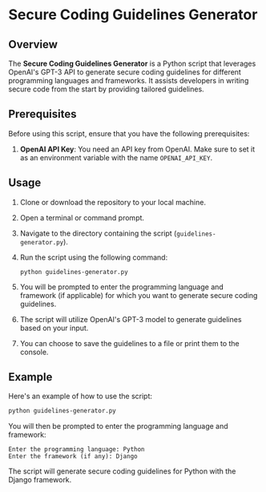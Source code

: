 # Secure Coding Guidelines Generator

## Overview

The **Secure Coding Guidelines Generator** is a Python script that leverages OpenAI's GPT-3 API to generate secure coding guidelines for different programming languages and frameworks. It assists developers in writing secure code from the start by providing tailored guidelines.

## Prerequisites

Before using this script, ensure that you have the following prerequisites:

1. **OpenAI API Key**: You need an API key from OpenAI. Make sure to set it as an environment variable with the name `OPENAI_API_KEY`.

## Usage

1. Clone or download the repository to your local machine.

2. Open a terminal or command prompt.

3. Navigate to the directory containing the script (`guidelines-generator.py`).

4. Run the script using the following command:
   ```
   python guidelines-generator.py
   ```

5. You will be prompted to enter the programming language and framework (if applicable) for which you want to generate secure coding guidelines.

6. The script will utilize OpenAI's GPT-3 model to generate guidelines based on your input.

7. You can choose to save the guidelines to a file or print them to the console.

## Example

Here's an example of how to use the script:

```bash
python guidelines-generator.py
```

You will then be prompted to enter the programming language and framework:

```
Enter the programming language: Python
Enter the framework (if any): Django
```

The script will generate secure coding guidelines for Python with the Django framework.
